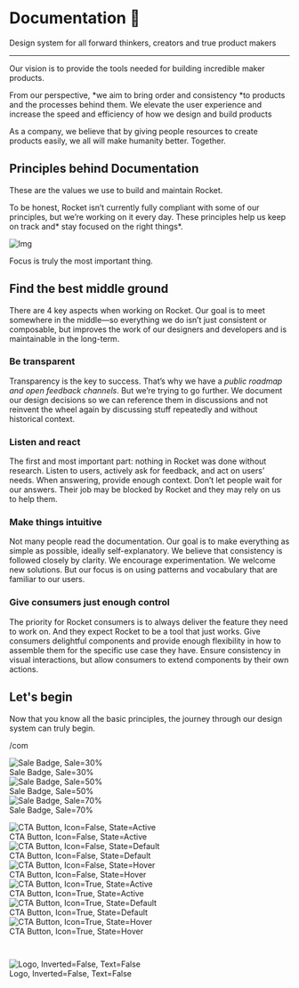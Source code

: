 
# Documentation 🚀

Design system for all forward thinkers, creators and true product makers

---

Our vision is to provide the tools needed for building incredible maker products.

From our perspective, *we aim to bring order and consistency *to products and the processes behind them. We elevate the user experience and increase the speed and efficiency of how we design and build products

As a company, we believe that by giving people resources to create products easily, we all will make humanity better. Together.

## Principles behind Documentation

These are the values we use to build and maintain Rocket.

To be honest, Rocket isn’t currently fully compliant with some of our principles, but we’re working on it every day. These principles help us keep on track and* stay focused on the right things*.

![Img](https://studio-assets.supernova.io/design-systems/14533/9289758a-6300-472a-bbc6-a57098081abf.jpeg?Expires=1990828800&Policy=eyJTdGF0ZW1lbnQiOlt7IlJlc291cmNlIjoiaHR0cHM6Ly9zdHVkaW8tYXNzZXRzLnN1cGVybm92YS5pby9kZXNpZ24tc3lzdGVtcy8xNDUzMy85Mjg5NzU4YS02MzAwLTQ3MmEtYmJjNi1hNTcwOTgwODFhYmYuanBlZyIsIkNvbmRpdGlvbiI6eyJEYXRlTGVzc1RoYW4iOnsiQVdTOkVwb2NoVGltZSI6MTk5MDgyODgwMH19fV19&Signature=E9DL6D-ZtS~4qaH18y5tnHC4gtpQUzZb85NmDFMuezn~MaWHPSumzBv6tXkxGqSgGyKh~9FaYnbfHkcJhU~4F~jdbuY70gbRxUpvnBtyCpz8o0mci-d2A9WoIZ3RGl11izD3c2WMfUaKhSaFlUw8cTGP-9vrqeUi58O2P4zYT9eAeyvOIFzQXgIgljhxiB9mIVU5a4j1vDL8ntJpagEZukKRskOgMrrB4LNQ-nRsvXFF7W5C5EkdoZPZf4jFxcQu2Yj6M9-bqNBXubYMsYYhEXqvqUOAnYVaE59E5PSSe43HKv2gp1ajSJ3ttHtTtCITO8Vyfh1FoTl03Z18ki8iZg__&Key-Pair-Id=APKAJGK34LCCAUR7N6LA)

Focus is truly the most important thing.

## Find the best middle ground

There are 4 key aspects when working on Rocket. Our goal is to meet somewhere in the middle—so everything we do isn’t just consistent or composable, but improves the work of our designers and developers and is maintainable in the long-term.

### Be transparent

Transparency is the key to success. That’s why we have a *public roadmap and open feedback channels*. But we’re trying to go further. We document our design decisions so we can reference them in discussions and not reinvent the wheel again by discussing stuff repeatedly and without historical context.

### Listen and react

The first and most important part: nothing in Rocket was done without research. Listen to users, actively ask for feedback, and act on users’ needs. When answering, provide enough context. Don’t let people wait for our answers. Their job may be blocked by Rocket and they may rely on us to help them.

### Make things intuitive

Not many people read the documentation. Our goal is to make everything as simple as possible, ideally self-explanatory. We believe that consistency is followed closely by clarity. We encourage experimentation. We welcome new solutions. But our focus is on using patterns and vocabulary that are familiar to our users.

### Give consumers just enough control

The priority for Rocket consumers is to always deliver the feature they need to work on. And they expect Rocket to be a tool that just works. Give consumers delightful components and provide enough flexibility in how to assemble them for the specific use case they have. Ensure consistency in visual interactions, but allow consumers to extend components by their own actions.

## Let's begin

Now that you know all the basic principles, the journey through our design system can truly begin.

/com

  
![Sale Badge, Sale=30%](https://studio-assets.supernova.io/design-systems/14533/2b29dea1-d4ad-4fd0-bed2-6e709ac3cdae.png?Expires=1990828800&Policy=eyJTdGF0ZW1lbnQiOlt7IlJlc291cmNlIjoiaHR0cHM6Ly9zdHVkaW8tYXNzZXRzLnN1cGVybm92YS5pby9kZXNpZ24tc3lzdGVtcy8xNDUzMy8yYjI5ZGVhMS1kNGFkLTRmZDAtYmVkMi02ZTcwOWFjM2NkYWUucG5nIiwiQ29uZGl0aW9uIjp7IkRhdGVMZXNzVGhhbiI6eyJBV1M6RXBvY2hUaW1lIjoxOTkwODI4ODAwfX19XX0_&Signature=IqbY26VwZLY8UGJ3l6vFIGq5e7oa-3AI12knkayjrIZBF2-DZIR8CZ8nW-iecJzmm7gsApzgUOBSF7wSDkQvsMxj5s1~HOXXGpyCwJvY5pl0CVc-nyjOmE9daSBoWHr7bnZksPlKJzEa3ntd3qQnNY3ln4inIGaGiy5WGnPZOXSj~o7ESG87ELe4ddJPcwlMI3iZSYda6Ms9KwV47eQ0ENQwI1Jsx1GRLpLUrqYfjRYMO0T2vq0fCGeAHabAGxzmYZN838ka2In-o37e2mlR6Dv81Itdud2-7ICS0rweBnl6CHsqfXWqmVWUYI~KiOC~PnFvvKoqbL83z2bUz2UyNw__&Key-Pair-Id=APKAJGK34LCCAUR7N6LA)  
Sale Badge, Sale=30%  
![Sale Badge, Sale=50%](https://studio-assets.supernova.io/design-systems/14533/33ce5eec-64c1-4229-b916-cd750d44c736.png?Expires=1990828800&Policy=eyJTdGF0ZW1lbnQiOlt7IlJlc291cmNlIjoiaHR0cHM6Ly9zdHVkaW8tYXNzZXRzLnN1cGVybm92YS5pby9kZXNpZ24tc3lzdGVtcy8xNDUzMy8zM2NlNWVlYy02NGMxLTQyMjktYjkxNi1jZDc1MGQ0NGM3MzYucG5nIiwiQ29uZGl0aW9uIjp7IkRhdGVMZXNzVGhhbiI6eyJBV1M6RXBvY2hUaW1lIjoxOTkwODI4ODAwfX19XX0_&Signature=ivuE2AnJ-eW3ZlluInUubYfCp0jrK-HM9N-JU9un8qa9tg9Iq9BYAi6YJDUh~Ek-Oc7NT-fuMyvcfPWixtAEhgNyluwPIjfi1V1WP3EiOpaXjVM5TMFbwe4Dsjdy2V-PVQQkLS81peqcUwGgTL0~p3OO5O71DZgO3T4eRTO8yxSwSfLOccQn045kfCJ1DB~TE1qOETWzubInQnCjWxa5C~iY1neUdRYycsbvHNbIv3SwixWQiKhAz1tmfB0LhtLP4ieYY5GLa8~qHtgLfhW3t~7uaLqZOxRRiZROYUQS29YrHXCtR2Hy~ecPIbW-5EYJ3J7P0PRHn5HfB3jKG0TaMQ__&Key-Pair-Id=APKAJGK34LCCAUR7N6LA)  
Sale Badge, Sale=50%  
![Sale Badge, Sale=70%](https://studio-assets.supernova.io/design-systems/14533/9bcf9383-ca87-40b1-b973-3e35a25d5b6d.png?Expires=1990828800&Policy=eyJTdGF0ZW1lbnQiOlt7IlJlc291cmNlIjoiaHR0cHM6Ly9zdHVkaW8tYXNzZXRzLnN1cGVybm92YS5pby9kZXNpZ24tc3lzdGVtcy8xNDUzMy85YmNmOTM4My1jYTg3LTQwYjEtYjk3My0zZTM1YTI1ZDViNmQucG5nIiwiQ29uZGl0aW9uIjp7IkRhdGVMZXNzVGhhbiI6eyJBV1M6RXBvY2hUaW1lIjoxOTkwODI4ODAwfX19XX0_&Signature=g5V-OyRE0XK8C9XyCP7fnurzHeb~fFEJdliSqovaXivQiAxL5kQGt1ElpDgg61xup6FvPcIhI3iunTZMr4S-NC28oRz0hfPyqMCQUNCQ4b4ko8kr5pJI9FVuDQKm8evlmDeDFECzbEcIgAN1tTF8W~xWaFKM8FC386lF-6uL4FODEVsLz90RHIvdi65Jumwl-2pji7or6o2rilHIzCrAhAEM1EpLwE~ZjwPiKH1jwB7ZE3uU8hbQh1iNxabhSPV35ZxWn3wKxG8IVVMrEANiGFM-m6lYMvmCcKozUi20uNMIJTWJK9s0ThKj8aaZLLdMB~3i7WF~HqLU9O3~H8VAiw__&Key-Pair-Id=APKAJGK34LCCAUR7N6LA)  
Sale Badge, Sale=70%  


  
![CTA Button, Icon=False, State=Active](https://studio-assets.supernova.io/design-systems/14533/27a5e4f7-2a8e-41ec-bfc3-e9a92abfd196.png?Expires=1990828800&Policy=eyJTdGF0ZW1lbnQiOlt7IlJlc291cmNlIjoiaHR0cHM6Ly9zdHVkaW8tYXNzZXRzLnN1cGVybm92YS5pby9kZXNpZ24tc3lzdGVtcy8xNDUzMy8yN2E1ZTRmNy0yYThlLTQxZWMtYmZjMy1lOWE5MmFiZmQxOTYucG5nIiwiQ29uZGl0aW9uIjp7IkRhdGVMZXNzVGhhbiI6eyJBV1M6RXBvY2hUaW1lIjoxOTkwODI4ODAwfX19XX0_&Signature=RyBLadFjShFBgDk1QlSu3yos7FOwelhmTClUnzJyS0bCBumU07bxmWaoo6aoMBOfLj51k4rfVgAFOMUu30gFJCsEwGkbcahNjjd7AVvaLFBjyoccJuz1Za-5jmrfVrhjBhibcVVdFx-yUPXwd00rAMc1PQLlt83gxDJ9xrIaZ90RAYflrbsK6EbPSB5E2k0EqIfY5Solav5G16KP2LPReC5OD0htdqdfkzDLorOmGFcGc-qqBWEm4TutWouorLgnOmsSFWJtVXfmi6DUAL4900mDytXWz6p2QFH5N9SCGNPr5snX4BHQkPQUJX3~vRWfOwulMk40GK-M~B0-OS29hA__&Key-Pair-Id=APKAJGK34LCCAUR7N6LA)  
CTA Button, Icon=False, State=Active  
![CTA Button, Icon=False, State=Default](https://studio-assets.supernova.io/design-systems/14533/0540e3a9-1a56-4fc0-8f42-ce800ba7f56d.png?Expires=1990828800&Policy=eyJTdGF0ZW1lbnQiOlt7IlJlc291cmNlIjoiaHR0cHM6Ly9zdHVkaW8tYXNzZXRzLnN1cGVybm92YS5pby9kZXNpZ24tc3lzdGVtcy8xNDUzMy8wNTQwZTNhOS0xYTU2LTRmYzAtOGY0Mi1jZTgwMGJhN2Y1NmQucG5nIiwiQ29uZGl0aW9uIjp7IkRhdGVMZXNzVGhhbiI6eyJBV1M6RXBvY2hUaW1lIjoxOTkwODI4ODAwfX19XX0_&Signature=d9e-sjKSSdaOSDNsCVU~qYcv7njGlEIUBW8259DVPUhRnI8~cCf4iez5EcgrAq9t8uXfs98rVZQWvFGSTpINgluPNyg5679SVLUlZs40kiiDKgCd81tiAygMpQjENIKFj--GrjJQh~miowQZP7j2-W-MQQfPViRbXXBzDgx8S0tCHBjKM6OhiiTOXdCKBckiITycCGzlOZpLyECHMEehfZxMAh4tTAOK8GPqsrb0NGm1HG812yQ1skgjLoT8r0qpeHfUNA42DmEo60FE3L7dFWazCJtskvEVhcRqhCy7c9HoV46lGF2btPBTD15hwo8z-OI8xYxerLgC38SPvHL9Lw__&Key-Pair-Id=APKAJGK34LCCAUR7N6LA)  
CTA Button, Icon=False, State=Default  
![CTA Button, Icon=False, State=Hover](https://studio-assets.supernova.io/design-systems/14533/f0cd58ec-be34-42e5-820e-6c320ffe6857.png?Expires=1990828800&Policy=eyJTdGF0ZW1lbnQiOlt7IlJlc291cmNlIjoiaHR0cHM6Ly9zdHVkaW8tYXNzZXRzLnN1cGVybm92YS5pby9kZXNpZ24tc3lzdGVtcy8xNDUzMy9mMGNkNThlYy1iZTM0LTQyZTUtODIwZS02YzMyMGZmZTY4NTcucG5nIiwiQ29uZGl0aW9uIjp7IkRhdGVMZXNzVGhhbiI6eyJBV1M6RXBvY2hUaW1lIjoxOTkwODI4ODAwfX19XX0_&Signature=IC4gKsHokE3syj8IG-Tv0NBYH1nlz8BEv~9ZilySEAlCaBkAl-vVLqxGiqfMfM5tplkzMVmmWBSk2cYS3v7NMb8hRPWBokctsU~cv6xDNNaEa4s7fE1jD-6cRiKRp-qOUlCK2kmpQDgdD7biISHNSCYLRAIi3p635dahbfgx0qIbTZTicMlXmXjNULxlkMH~KbxiALpXAen81FdtZzBCi6XSakv0rI9IRlWDl6oKPx633OiYNUsHzgd0ZeoZzgW-7VjP2XgMz8XEoZOtywQWMu-86--blSBdCq1VVqTWCCY9aYYjEC37iY2fHjj1JKLsKOd4mu06bspsVzinxZR7zQ__&Key-Pair-Id=APKAJGK34LCCAUR7N6LA)  
CTA Button, Icon=False, State=Hover  
![CTA Button, Icon=True, State=Active](https://studio-assets.supernova.io/design-systems/14533/3c5c02e0-996f-4362-b93f-741add125377.png?Expires=1990828800&Policy=eyJTdGF0ZW1lbnQiOlt7IlJlc291cmNlIjoiaHR0cHM6Ly9zdHVkaW8tYXNzZXRzLnN1cGVybm92YS5pby9kZXNpZ24tc3lzdGVtcy8xNDUzMy8zYzVjMDJlMC05OTZmLTQzNjItYjkzZi03NDFhZGQxMjUzNzcucG5nIiwiQ29uZGl0aW9uIjp7IkRhdGVMZXNzVGhhbiI6eyJBV1M6RXBvY2hUaW1lIjoxOTkwODI4ODAwfX19XX0_&Signature=Q~0DY4r4zD1A-cVtIqxN90HunFPAe7E4nwwcqmwj6VhLJl7CjmdzQZMdIBViDOvRcZQoXiZhO8xWoDo-b8JBBmk1bxaWPi7EUo85-Yim5UaGNIk~V79H2F9XPcf1tQ9rjAwFhM5Qp6EaJYC1PaLiV-wxZPtVUOrBPZcnqUS1ILiXog2jPla5e0SNHPpOY8y4dVmIy5p0ev17aQALxB31Zg7nIl7W0NR2u21ucjcD~NwCs6vuF2Ixphj3MYfxXR~rXKbVGdhZQY5m2LiJeqH7Rln5oMKJmtAQNhvCH3LcV2BAHNrrbUwTyLUZlo9~zFAE38rR86HfrpQT2yZ2qTOhOA__&Key-Pair-Id=APKAJGK34LCCAUR7N6LA)  
CTA Button, Icon=True, State=Active  
![CTA Button, Icon=True, State=Default](https://studio-assets.supernova.io/design-systems/14533/8ddeee3c-4e3b-4673-be8d-d7b3f8cb0413.png?Expires=1990828800&Policy=eyJTdGF0ZW1lbnQiOlt7IlJlc291cmNlIjoiaHR0cHM6Ly9zdHVkaW8tYXNzZXRzLnN1cGVybm92YS5pby9kZXNpZ24tc3lzdGVtcy8xNDUzMy84ZGRlZWUzYy00ZTNiLTQ2NzMtYmU4ZC1kN2IzZjhjYjA0MTMucG5nIiwiQ29uZGl0aW9uIjp7IkRhdGVMZXNzVGhhbiI6eyJBV1M6RXBvY2hUaW1lIjoxOTkwODI4ODAwfX19XX0_&Signature=D5x8AlVTXXCWGYaXznRsvoI-qC7ZJKtN9Fv9VTBBimTT6SSmeM8uIMVnUy-fsp1c8jVI8-qk41fL7qAWJOsypFNPcEqd9RSEhKCtWNAjAsQ-S98mT6IkzXub0XAdVQlg85yk2WhwB8yqelpAjmq1VviCg463-VzKezTUSPDGJ3pqyARXaOjP3lhgxrfhutp~FeB43WO-wxvr~a8OZBgfCehO3TjiBruW5OUi-Lnq0r9Lxz-UfZEZl3raUsjTnUboHhbpBAQKuQESAoZThCCqPwz7AjMDJ5vU9jISXsX4QwhEOTt-SYzHPzp34to0hp6hiZ2zFiBVYnqAEFO-qx8QhA__&Key-Pair-Id=APKAJGK34LCCAUR7N6LA)  
CTA Button, Icon=True, State=Default  
![CTA Button, Icon=True, State=Hover](https://studio-assets.supernova.io/design-systems/14533/ae2614fd-bf32-4140-a8d2-f99d7c9da21f.png?Expires=1990828800&Policy=eyJTdGF0ZW1lbnQiOlt7IlJlc291cmNlIjoiaHR0cHM6Ly9zdHVkaW8tYXNzZXRzLnN1cGVybm92YS5pby9kZXNpZ24tc3lzdGVtcy8xNDUzMy9hZTI2MTRmZC1iZjMyLTQxNDAtYThkMi1mOTlkN2M5ZGEyMWYucG5nIiwiQ29uZGl0aW9uIjp7IkRhdGVMZXNzVGhhbiI6eyJBV1M6RXBvY2hUaW1lIjoxOTkwODI4ODAwfX19XX0_&Signature=WKdQgzphfgolz1kIZGUtwYdPCI-P1IR2Y3BbsaFL3mLXuCvZG~dj9yUXuIZf-SvQSWeh8uHIV1G-6al6iJ-ncwAXDldFDElT93rYuObyQwoWUgUIwGwDA-~oKGcQOK6i0Z9LsqXYGaWu9PQwJIYoFZiST5SMQFrsAuAln~ggCdwws9sqwD5FfNeg8tarl~OPR7itIMc-t6lSDcOsUp9PB7FYEXgHRN1REyuNUhqKNTF91UseAu4vgvi7pw28GX4NM-0alqI--Ku2tGuZLvtrXBQ62IN~RayNvaq8CgyDzz-zHEZdDLjjFWXjdXjpxnmlQ5cNncx0aAbeLLpRivZbCA__&Key-Pair-Id=APKAJGK34LCCAUR7N6LA)  
CTA Button, Icon=True, State=Hover  


```javascript  
  
```

  
![Logo, Inverted=False, Text=False](https://studio-assets.supernova.io/design-systems/14533/a1cc36ce-9d51-4379-b436-14c58e853be3.png?Expires=1990828800&Policy=eyJTdGF0ZW1lbnQiOlt7IlJlc291cmNlIjoiaHR0cHM6Ly9zdHVkaW8tYXNzZXRzLnN1cGVybm92YS5pby9kZXNpZ24tc3lzdGVtcy8xNDUzMy9hMWNjMzZjZS05ZDUxLTQzNzktYjQzNi0xNGM1OGU4NTNiZTMucG5nIiwiQ29uZGl0aW9uIjp7IkRhdGVMZXNzVGhhbiI6eyJBV1M6RXBvY2hUaW1lIjoxOTkwODI4ODAwfX19XX0_&Signature=DXm1UBVq~~G2S-FJ1I4f2azIeuUDFfExA2-NIJ1yqvm7VjSn4fqboDp5HPA9ELZ7c0ljBfd8gocUG5CAEnmaxzBfwo~Ae6kSYe2edpvoDxd6Bs9lDu5KQpIFogLIe~OiODEaYai~hlEADUM49FHeZ0mJlsUamL4j2TkgP2VHX73wkm1311DLbChHNqOX2NxGMMumlEZcm0ZZ5~o8Y4DkmWQDKJUCByz5bx0m~z9vyJylIvdFroCug-yFkDyB0r~esR8H3n4nSIpkNBJt4FoFmtD1lTjKcGyelydEY82FjhNBWJ~c7~dB3NRgIlaKc9ilpQ0-9Zu-YTUg~ZDctD-~cA__&Key-Pair-Id=APKAJGK34LCCAUR7N6LA)  
Logo, Inverted=False, Text=False  


  
  
